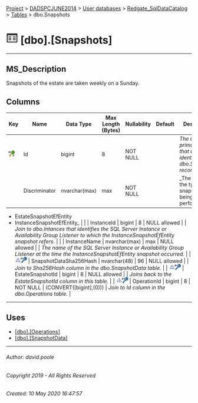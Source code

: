 #### 

[Project](../../../../readme.md) > [DADSPCJUNE2014](../../../readme.md) > [User databases](../../readme.md) > [Redgate_SqlDataCatalog](../readme.md) > [Tables](Tables.md) > dbo.Snapshots

# ![Tables](../../../../Images/Table32.png) [dbo].[Snapshots]

---

## <a name="#description"></a>MS_Description

Snapshots of the estate are taken weekly on a Sunday.

## <a name="#columns"></a>Columns

| Key | Name | Data Type | Max Length (Bytes) | Nullability | Default | Description |
|---|---|---|---|---|---|---|
| [![Cluster Primary Key PK_Snapshots: Id](../../../../Images/pkcluster.png)](#indexes) | Id | bigint | 8 | NOT NULL |  | _The clustered primary key that uniquely identifies the dbo.Snapshots record._ |
|  | Discriminator | nvarchar(max) | max | NOT NULL |  | _The name of the type of snapshot being performed.
* EstateSnapshotEfEntity
* InstanceSnapshotEfEntity_ |
|  | InstanceId | bigint | 8 | NULL allowed |  | _Join to dbo.Intances that identifies the SQL Server Instance or Availability Group Listener to which the InstanceSnapshotEfEntity snapshot refers._ |
|  | InstanceName | nvarchar(max) | max | NULL allowed |  | _The name of the SQL Server Instance or Availability Group Listener at the time the InstanceSnapshotEfEntity snapshot occurred._ |
| [![Indexes IX_Snapshots_SnapshotDataSha256Hash](../../../../Images/Index.png)](#indexes)[![Foreign Keys FK_Snapshots_SnapshotData_SnapshotDataSha256Hash: [dbo].[SnapshotData].SnapshotDataSha256Hash](../../../../Images/fk.png)](#foreignkeys) | SnapshotDataSha256Hash | nvarchar(48) | 96 | NULL allowed |  | _Join to Sha256Hash column in the dbo.SnapshotData table._ |
| [![Indexes IX_Snapshots_EstateSnapshotId](../../../../Images/Index.png)](#indexes)[![Foreign Keys FK_Snapshots_Snapshots_EstateSnapshotId: [dbo].[Snapshots].EstateSnapshotId](../../../../Images/fk.png)](#foreignkeys) | EstateSnapshotId | bigint | 8 | NULL allowed |  | _Joins back to the EstateSnapshotId column in this table._ |
| [![Indexes IX_Snapshots_OperationId](../../../../Images/Index.png)](#indexes)[![Foreign Keys FK_Snapshots_Operations_OperationId: [dbo].[Operations].OperationId](../../../../Images/fk.png)](#foreignkeys) | OperationId | bigint | 8 | NOT NULL | (CONVERT([bigint],(0))) | _Join to Id column in the dbo.Operations table._ |


---

## <a name="#uses"></a>Uses

* [[dbo].[Operations]](Operations.md)
* [[dbo].[SnapshotData]](SnapshotData.md)


---

###### Author:  david.poole

###### Copyright 2019 - All Rights Reserved

###### Created: 10 May 2020 16:47:57

